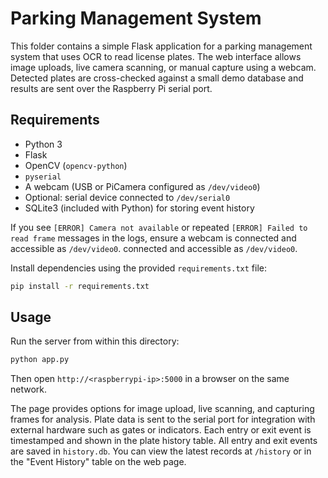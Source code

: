 # Parking Management System

This folder contains a simple Flask application for a parking management system that uses OCR to read license plates. The web interface allows image uploads, live camera scanning, or manual capture using a webcam. Detected plates are cross-checked against a small demo database and results are sent over the Raspberry Pi serial port.

## Requirements

- Python 3
- Flask
- OpenCV (`opencv-python`)
- `pyserial`
- A webcam (USB or PiCamera configured as `/dev/video0`)
- Optional: serial device connected to `/dev/serial0`
- SQLite3 (included with Python) for storing event history

If you see `[ERROR] Camera not available` or repeated `[ERROR] Failed to read frame`
messages in the logs, ensure a webcam is connected and accessible as `/dev/video0`.
connected and accessible as `/dev/video0`.

Install dependencies using the provided `requirements.txt` file:
```bash
pip install -r requirements.txt
```

## Usage
Run the server from within this directory:
```bash
python app.py
```
Then open `http://<raspberrypi-ip>:5000` in a browser on the same network.

The page provides options for image upload, live scanning, and capturing frames for analysis. Plate data is sent to the serial port for integration with external hardware such as gates or indicators. Each entry or exit event is timestamped and shown in the plate history table. All entry and exit events are saved in `history.db`. You can view the latest records at `/history` or in the "Event History" table on the web page.

